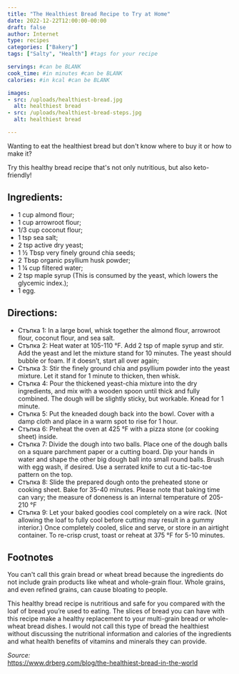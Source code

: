 ```yaml
---
title: "The Healthiest Bread Recipe to Try at Home"
date: 2022-12-22T12:00:00-00:00
draft: false
author: Internet
type: recipes
categories: ["Bakery"]
tags: ["Salty", "Health"] #tags for your recipe

servings: #can be BLANK
cook_time: #in minutes #can be BLANK
calories: #in kcal #can be BLANK

images:
- src: /uploads/healthiest-bread.jpg
  alt: healthiest bread
- src: /uploads/healthiest-bread-steps.jpg
  alt: healthiest bread

---
```

Wanting to eat the healthiest bread but don't know where to buy it or how to make it? 
<!--more-->
Try this healthy bread recipe that's not only nutritious, but also keto-friendly!

## Ingredients:

- 1 cup almond flour;
- 1 cup arrowroot flour;
- 1/3 cup coconut flour;
- 1 tsp sea salt;
- 2 tsp active dry yeast;
- 1 ½ Tbsp very finely ground chia seeds;
- 2 Tbsp organic psyllium husk powder;
- 1 ¼ cup filtered water;
- 2 tsp maple syrup (This is consumed by the yeast, which lowers the glycemic index.);
- 1 egg.

## Directions:
- Стъпка 1: In a large bowl, whisk together the almond flour, arrowroot flour, coconut flour, and sea salt.
- Стъпка 2: Heat water at 105-110 °F. Add 2 tsp of maple syrup and stir. Add the yeast and let the mixture stand for 10 minutes. The yeast should bubble or foam. If it doesn’t, start all over again;
- Стъпка 3: Stir the finely ground chia and psyllium powder into the yeast mixture. Let it stand for 1 minute to thicken, then whisk.
- Стъпка 4: Pour the thickened yeast-chia mixture into the dry ingredients, and mix with a wooden spoon until thick and fully combined. The dough will be slightly sticky, but workable. Knead for 1 minute.
- Стъпка 5: Put the kneaded dough back into the bowl. Cover with a damp cloth and place in a warm spot to rise for 1 hour.
- Стъпка 6: Preheat the oven at 425 °F with a pizza stone (or cooking sheet) inside.
- Стъпка 7: Divide the dough into two balls. Place one of the dough balls on a square parchment paper or a cutting board. Dip your hands in water and shape the other big dough ball into small round balls. Brush with egg wash, if desired. Use a serrated knife to cut a tic-tac-toe pattern on the top.
- Стъпка 8: Slide the prepared dough onto the preheated stone or cooking sheet. Bake for 35-40 minutes. Please note that baking time can vary; the measure of doneness is an internal temperature of 205-210 °F
- Стъпка 9: Let your baked goodies cool completely on a wire rack. (Not allowing the loaf to fully cool before cutting may result in a gummy interior.) Once completely cooled, slice and serve, or store in an airtight container. To re-crisp crust, toast or reheat at 375 °F for 5-10 minutes.

## Footnotes
You can't call this grain bread or wheat bread because the ingredients do not include grain products like wheat and whole-grain flour. Whole grains, and even refined grains, can cause bloating to people.

This healthy bread recipe is nutritious and safe for you compared with the loaf of bread you’re used to eating. The slices of bread you can have with this recipe make a healthy replacement to your multi-grain bread or whole-wheat bread dishes.
I would not call this type of bread the healthiest without discussing the nutritional information and calories of the ingredients and what health benefits of vitamins and minerals they can provide.

*Source:*  
https://www.drberg.com/blog/the-healthiest-bread-in-the-world